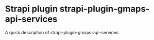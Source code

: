 # Strapi plugin strapi-plugin-gmaps-api-services

A quick description of strapi-plugin-gmaps-api-services.
